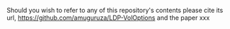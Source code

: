 Should you wish to refer to any of this repository's contents please cite its url, https://github.com/amuguruza/LDP-VolOptions and the paper xxx

